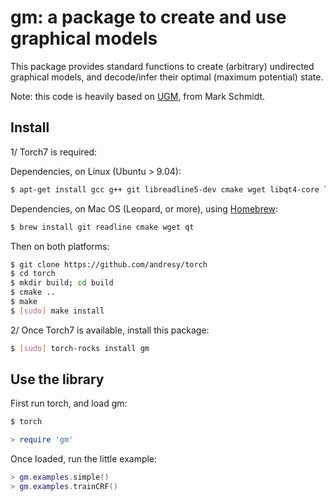 # gm: a package to create and use graphical models

This package provides standard functions to create (arbitrary) 
undirected graphical models, and decode/infer their optimal 
(maximum potential) state.

Note: this code is heavily based on 
[UGM](http://www.di.ens.fr/~mschmidt/Software/UGM.html), 
from Mark Schmidt.

## Install 

1/ Torch7 is required:

Dependencies, on Linux (Ubuntu > 9.04):

``` sh
$ apt-get install gcc g++ git libreadline5-dev cmake wget libqt4-core libqt4-gui libqt4-dev
```

Dependencies, on Mac OS (Leopard, or more), using [Homebrew](http://mxcl.github.com/homebrew/):

``` sh
$ brew install git readline cmake wget qt
```

Then on both platforms:

``` sh
$ git clone https://github.com/andresy/torch
$ cd torch
$ mkdir build; cd build
$ cmake ..
$ make
$ [sudo] make install
```

2/ Once Torch7 is available, install this package:

``` sh
$ [sudo] torch-rocks install gm
```

## Use the library

First run torch, and load gm:

``` sh
$ torch
``` 

``` lua
> require 'gm'
```

Once loaded, run the little example:

``` lua
> gm.examples.simple()
> gm.examples.trainCRF()
```

